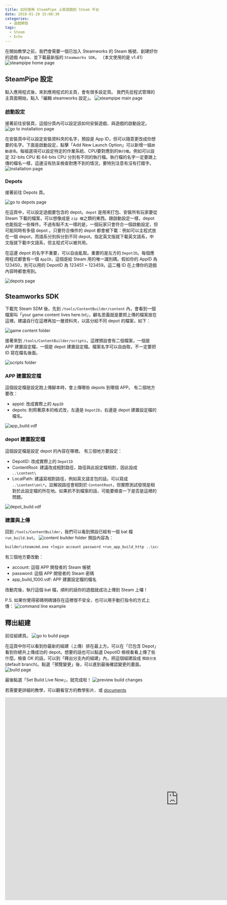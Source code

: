 ```yaml
---
title: 如何使用 SteamPipe 上架遊戲到 Steam 平台
date: 2018-01-20 15:08:30
categories:
  - 遊戲開發
tags: 
  - Steam
  - Echo
---
```


在開始教學之前，我們會需要一個已加入 Steamworks 的 Steam 帳號、創建好你的遊戲 Apps、並下載最新版的 `Steamworks SDK`。
（本文使用的是 v1.41）
![steampipe home page](/blog/imgs/steampipe/home.png)

## SteamPipe 設定

點入應用程式後，來到應用程式的主頁，會有很多設定頁。
我們先從程式管理的主頁面開始，點入「編輯 steamworks 設定」。
![steampipe main page](/blog/imgs/steampipe/main_page.png)

### 啟動設定
接著前往安裝頁，這個分頁內可以設定該如何安裝遊戲、與遊戲的啟動設定。
![go to installation page](/blog/imgs/steampipe/to_installation_page.png)

在安裝頁中可以設定安裝資料夾的名字，預設是 App ID，但可以隨意更改成你想要的名字。下面是啟動設定，點擊「Add New Launch Option」可以新增一組`啟動選項`。每組選項可以設定特定的作業系統、CPU要對應到的`執行檔`。例如可以設定 32-bits CPU 和 64-bits CPU 分別有不同的執行檔。執行檔的名字一定要跟上傳的檔名一樣，這邊沒有防呆檢查對應不到的情況，要特別注意有沒有打錯字。
![installation page](/blog/imgs/steampipe/installation_page.png)


### Depots
接著前往 Depots 頁。

![go to depots page](/blog/imgs/steampipe/to_depots_page.png)

在這頁中，可以設定遊戲要包含的 depot。`depot` 是用來打包、安裝所有玩家要從 Steam 下載的檔案，可以想像成是 `zip 檔`之類的東西。跟啟動設定一樣，depot 也能指定一些條件。不過有點不太一樣的是，一個玩家只會符合一個啟動設定，但可能同時有多個 depot 。只要符合條件的 depot 都會被下載：例如可以主程式放在一個 depot，而語系分別拆分到不同 depot。指定英文版就下載英文語系，中文版就下載中文語系，但主程式可以被共用。

在這邊 depot 的名字不重要，可以自由亂取。重要的是左方的 `DepotID`。每個應用程式都會有一個 `AppID`，這個是給 Steam 用的唯一識別碼。假如你的 AppID 為 123450，則可以用的 DepotID 為 123451 ~ 123459。這二種 ID 在上傳你的遊戲內容時都會用到。

![depots page](/blog/imgs/steampipe/depots_page.png)

## Steamworks SDK

下載完 Steam SDM 後，先到 `/tools/ContentBuilder/content` 內，會看到一個檔案叫「your game content lives here.txt」，顧名思義就是要把上傳的檔案放在這裡。建議自行在這裡再加一層資料夾，以區分給不同 depot 的檔案，如下：

![game content folder](/blog/imgs/steampipe/game_content_folder.png)


接著來到 `/tools/ContentBuilder/scripts`，這裡預設會有二個檔案，一個是 APP 建置設定檔，一個是 depot 建置設定檔。檔案名字可以自由取，不一定要把 ID 寫在檔名後面。

![scripts folder](/blog/imgs/steampipe/scripts_folder.png)

### APP 建置設定檔
這個設定檔是設定跑上傳腳本時，會上傳哪些 depots 到哪個 APP。
有二個地方要改：
  - appid: 改成實際上的 `AppID`
  - depots: 則照著原本的格式改，左邊是 `DepotID`，右邊是 depot 建置設定檔的檔名。

![app_build.vdf](/blog/imgs/steampipe/app_build_vdf.png)

### depot 建置設定檔
這個設定檔是設定 depot 的內容在哪裡。
有三個地方要設定：
  - DepotID: 改成實際上的 `DepotID`
  - ContentRoot: 建議改成相對路徑，路徑與此設定檔相對，因此設成 `..\content\`
  - LocalPath: 建議寫相對路徑，例如英文語言包的話，可以寫成 `..\content\en\*`。註解說路徑會相對於 `ContentRoot`，但實際測試發現是相對於此設定檔的所在地。如果抓不到檔案的話，可能要檢查一下是否是這裡的問題。


![depot_build.vdf](/blog/imgs/steampipe/depot_build_vdf.png)

### 建置與上傳

回到 `/tools/ContentBuilder`，我們可以看到預設已經有一個 bat 檔 `run_build.bat`。
![content builder folder](/blog/imgs/steampipe/content_builder_folder.png)
預設內容為：
```bat
builder\steamcmd.exe +login account password +run_app_build_http ..\scripts\app_build_1000.vdf +quit
```
有三個地方要改動：
- account: 這個 APP 開發者的 Steam 帳號
- password: 這個 APP 開發者的 Steam 密碼
- app_build_1000.vdf: APP 建置設定檔的檔名

改動完後，執行這個 bat 檔，順利的話你的遊戲就成功上傳到 Steam 上囉！

P.S. 如果你覺得密碼明碼儲存在這裡很不安全，也可以用手動打指令的方式上傳：
![command line example](/blog/imgs/steampipe/cmd_login_steam.png)

## 釋出組建

前往組建頁。
![go to build page](/blog/imgs/steampipe/to_build_page.png)

在這頁中你可以看到你最新的組建（上傳）排在最上方。可以在「已包含 Depot」看到你總共上傳成功的 depot。想要的話也可以點選 DepotID 檢視看看上傳了些什麼。檢查 OK 的話，可以到「釋出分支內的組建」內，把這個組建設成 `預設分支`(default branch)。點選「預覽變更」後，可以進到最後確認變更的畫面。
![build page](/blog/imgs/steampipe/build_page.png)

最後點選「Set Build Live Now」，就完成啦！
![preview build changes](/blog/imgs/steampipe/preview_build.png)

若需要更詳細的教學，可以觀看官方的教學影片、或 [documents](https://partner.steamgames.com/doc/sdk/uploading)
<iframe width="1141" height="667" src="https://www.youtube.com/embed/SoNH-v6aU9Q" frameborder="0" allow="autoplay; encrypted-media" allowfullscreen></iframe>




